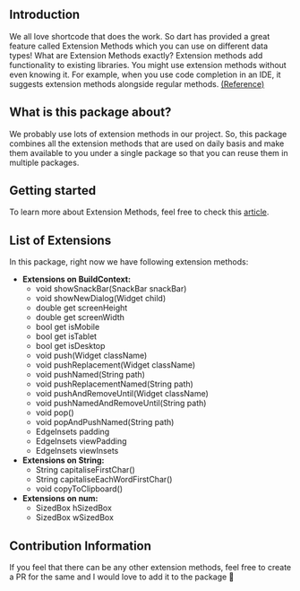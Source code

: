 ## Introduction

We all love shortcode that does the work. So dart has provided a great feature called Extension Methods which you can use on different data types! What are Extension Methods exactly? Extension methods add functionality to existing libraries. You might use extension methods without even knowing it. For example, when you use code completion in an IDE, it suggests extension methods alongside regular methods. [(Reference)](https://dart.dev/guides/language/extension-methods "(Reference)")

## What is this package about?

We probably use lots of extension methods in our project. So, this package combines all the extension methods that are used on daily basis and make them available to you under a single package so that you can reuse them in multiple packages.

## Getting started

To learn more about Extension Methods, feel free to check this [article](https://medium.com/google-developer-experts/extension-methods-eb7a89a055f8 "article").

## List of Extensions

In this package, right now we have following extension methods:

- **Extensions on BuildContext:**
  - void showSnackBar(SnackBar snackBar)
  - void showNewDialog(Widget child)
  - double get screenHeight
  - double get screenWidth
  - bool get isMobile
  - bool get isTablet
  - bool get isDesktop
  - void push(Widget className)
  - void pushReplacement(Widget className)
  - void pushNamed(String path)
  - void pushReplacementNamed(String path)
  - void pushAndRemoveUntil(Widget className)
  - void pushNamedAndRemoveUntil(String path)
  - void pop()
  - void popAndPushNamed(String path)
  - EdgeInsets padding
  - EdgeInsets viewPadding
  - EdgeInsets viewInsets
    <br>
- **Extensions on String:**
  - String capitaliseFirstChar()
  - String capitaliseEachWordFirstChar()
  - void copyToClipboard()
    <br>
- **Extensions on num:**
  - SizedBox hSizedBox
  - SizedBox wSizedBox

## Contribution Information

If you feel that there can be any other extension methods, feel free to create a PR for the same and I would love to add it to the package 💙
